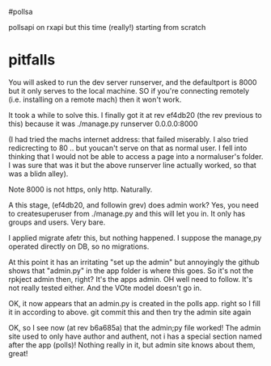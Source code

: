 #pollsa

pollsapi on rxapi but this time (really!) 
starting from scratch

# pitfalls
You will asked to run the dev server runserver, and the defaultport is 8000
but it only serves to the local machine. SO if you're connecting remotely (i.e. installing on a remote mach)
then it won't work. 

It took a while to solve this. I finally got it at rev ef4db20
(the rev previous to this) because it was
./manage.py runserver 0.0.0.0:8000

(I had tried the machs internet address: that failed miserably. I also tried redicrecting to 80 .. but youcan't
serve on that as normal user. I fell into thinking that I would not be able to access a page into a normaluser's
folder. I was sure that was it but the above runserver line actually worked, so that was a blidn alley).

Note 8000 is not https, only http. Naturally.

A this stage, (ef4db20, and followin grev) does admin work? Yes, you need to createsuperuser from ./manage.py
and this will let you in. It only has groups and users. Very bare.

I applied migrate afetr this, but nothing happened. I suppose the manage,py operated directly on DB, so no migrations.

At this point it has an irritating "set up the admin" but annoyingly the github shows that "admin.py" in 
the app folder is where this goes. So it's not the rpkject admin then, right? It's the apps admin. OH well need to follow.
It's not really tested either. And the VOte model doesn't go in.

OK, it now appears that an admin.py is created in the polls app. right so I fill it in according to above. git commit this
and then try the admin site again

OK, so I see now (at rev b6a685a) that the admin;py file worked! The admin site used to only have author and authent, not i
has a special section named after the app (polls)!  Nothing really in it, but admin site knows about them, great!
